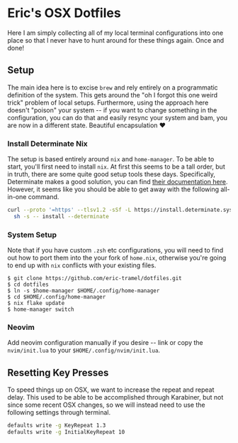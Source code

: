 # Eric's OSX Dotfiles

Here I am simply collecting all of my local terminal configurations into one place so that I never have to hunt around for these things again. Once and done!

## Setup 

The main idea here is to excise `brew` and rely entirely on a programmatic definition of the system. This gets around the "oh I forgot this one weird trick" problem of local setups. Furthermore, using the approach here doesn't "poison" your system -- if you want to change something in the configuration, you can do that and easily resync your system and bam, you are now in a different state. Beautiful encapsulation ❤️

### Install Determinate Nix

The setup is based entirely around `nix` and `home-manager`. To be able to start, you'll first need to install `nix`. At first this seems to be a tall order, but in truth, there are some quite good setup tools these days. Specifically, Determinate makes a good solution, you can find [their documentation here](https://docs.determinate.systems/getting-started). However, it seems like you should be able to get away with the following all-in-one command.

```bash
curl --proto '=https' --tlsv1.2 -sSf -L https://install.determinate.systems/nix | \
  sh -s -- install --determinate
```

### System Setup

Note that if you have custom `.zsh` etc configurations, you will need to find out how to port them into the your fork of `home.nix`, otherwise you're going to end up with `nix` conflicts with your existing files. 

```
$ git clone https://github.com/eric-tramel/dotfiles.git
$ cd dotfiles
$ ln -s $home-manager $HOME/.config/home-manager
$ cd $HOME/.config/home-manager
$ nix flake update
$ home-manager switch
```

### Neovim

Add neovim configuration manually if you desire -- link or copy the `nvim/init.lua` to your `$HOME/.config/nvim/init.lua`. 


## Resetting Key Presses

To speed things up on OSX, we want to increase the repeat and repeat delay. This used to be able to be accomplished through Karabiner, but not since some recent OSX changes, so we will instead need to use the following settings through terminal.

```bash
defaults write -g KeyRepeat 1.3
defaults write -g InitialKeyRepeat 10
```
